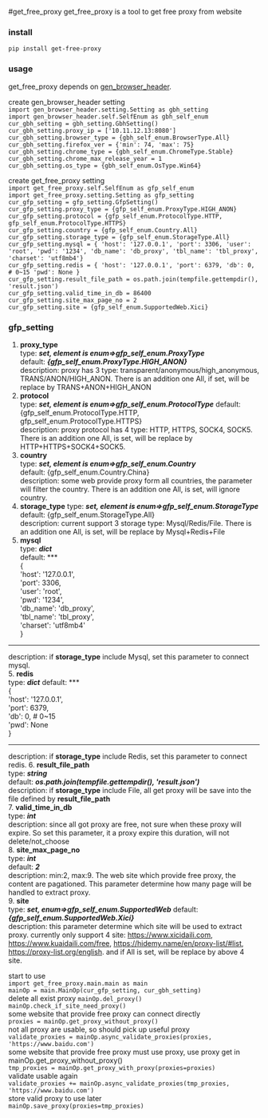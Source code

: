 #get_free_proxy
get_free_proxy is a tool to get free proxy from website
### install
`pip install get-free-proxy`
### usage
get_free_proxy depends on [gen_browser_header](https://github.com/zwzw911/gen-browser-header).   

create gen_browser_header setting  
`import gen_browser_header.setting.Setting as gbh_setting`   
`import gen_browser_header.self.SelfEnum as gbh_self_enum`     
`cur_gbh_setting = gbh_setting.GbhSetting()`    
`cur_gbh_setting.proxy_ip = ['10.11.12.13:8080']`    
`cur_gbh_setting.browser_type = {gbh_self_enum.BrowserType.All}`        
`cur_gbh_setting.firefox_ver = {'min': 74, 'max': 75}`    
`cur_gbh_setting.chrome_type = {gbh_self_enum.ChromeType.Stable}`    
`cur_gbh_setting.chrome_max_release_year = 1`    
`cur_gbh_setting.os_type = {gbh_self_enum.OsType.Win64}`

create get_free_proxy setting    
`import get_free_proxy.self.SelfEnum as gfp_self_enum`    
`import get_free_proxy.setting.Setting as gfp_setting`    
`cur_gfp_setting = gfp_setting.GfpSetting()`    
`cur_gfp_setting.proxy_type = {gfp_self_enum.ProxyType.HIGH_ANON}`    
`cur_gfp_setting.protocol = {gfp_self_enum.ProtocolType.HTTP,
                            gfp_self_enum.ProtocolType.HTTPS}`    
`cur_gfp_setting.country = {gfp_self_enum.Country.All}`    
`cur_gfp_setting.storage_type = {gfp_self_enum.StorageType.All}`    
`cur_gfp_setting.mysql = {
     'host': '127.0.0.1',
     'port': 3306,
     'user': 'root',
     'pwd': '1234',
     'db_name': 'db_proxy',
     'tbl_name': 'tbl_proxy',
     'charset': 'utf8mb4'}`    
`cur_gfp_setting.redis = {
    'host': '127.0.0.1',
    'port': 6379,
    'db': 0,  # 0~15
    'pwd': None
}`    
`cur_gfp_setting.result_file_path = os.path.join(tempfile.gettempdir(), 'result.json')`    
`cur_gfp_setting.valid_time_in_db = 86400`    
`cur_gfp_setting.site_max_page_no = 2`    
`cur_gfp_setting.site = {gfp_self_enum.SupportedWeb.Xici}`    

### gfp_setting  
1. **proxy_type**    
type: ***set, element is enum=>gfp_self_enum.ProxyType***    
default: ***{gfp_self_enum.ProxyType.HIGH_ANON}***   
description:  proxy has 3 type: transparent/anonymous/high_anonymous, TRANS/ANON/HIGH_ANON. There is an addition one All, 
if set, will be replace by  TRANS+ANON+HIGH_ANON   
2. **protocol**    
type: ***set, element is enum=>gfp_self_enum.ProtocolType***
default: {gfp_self_enum.ProtocolType.HTTP, gfp_self_enum.ProtocolType.HTTPS}    
description:  proxy protocol has 4 type: HTTP, HTTPS, SOCK4, SOCK5. There is an addition one All, is set, will be replace by
HTTP+HTTPS+SOCK4+SOCK5.    
3. **country**    
type: ***set, element is enum=>gfp_self_enum.Country***    
default: {gfp_self_enum.Country.China}    
description: some web provide proxy form all countries, the parameter will filter the country. There is an addition one 
All, is set, will ignore country.    
4. **storage_type**
type: ***set, element is enum=>gfp_self_enum.StorageType***    
default: {gfp_self_enum.StorageType.All}    
description: current support 3 storage type: Mysql/Redis/File. There is an addition one All, is set, will be replace by
Mysql+Redis+File    
5. **mysql**   
type: ***dict***    
default: ***  
{  
'host': '127.0.0.1',  
     'port': 3306,  
     'user': 'root',  
     'pwd': '1234',  
     'db_name': 'db_proxy',  
     'tbl_name': 'tbl_proxy',  
     'charset': 'utf8mb4'     
     }     
***
description: if **storage_type** include Mysql, set this parameter to connect mysql.    
5. **redis**   
type: ***dict***
default: ***  
{    
    'host': '127.0.0.1',    
    'port': 6379,    
    'db': 0,  # 0~15    
    'pwd': None    
}     
***
description: if **storage_type** include Redis, set this parameter to connect redis.
6. **result_file_path**    
type: ***string***    
default: ***os.path.join(tempfile.gettempdir(), 'result.json')***     
description: if **storage_type** include File, all get proxy will be save into the file defined by **result_file_path**    
7. **valid_time_in_db**    
type: ***int***   
description: since all got proxy are free, not sure when these proxy will expire. So set this parameter, it a proxy expire this duration, will not delete/not_choose    
8. **site_max_page_no**    
type: ***int***    
default: ***2***   
description: min:2, max:9. The web site which provide free proxy, the content are pagationed. This parameter determine how many page 
will be handled to extract proxy.    
9. **site**    
type: ***set, enum=>gfp_self_enum.SupportedWeb***
default: ***{gfp_self_enum.SupportedWeb.Xici}***   
description: this parameter determine which site will be used to extract proxy. currently only support 4 site:
https://www.xicidaili.com, https://www.kuaidaili.com/free, https://hidemy.name/en/proxy-list/#list, https://proxy-list.org/english.
and if All is set, will be replace by above 4 site.   

start to use    
`import get_free_proxy.main.main as main`    
`mainOp = main.MainOp(cur_gfp_setting, cur_gbh_setting)`    
delete all exist proxy
`mainOp.del_proxy()`      
`mainOp.check_if_site_need_proxy()`   
some website that provide free proxy can connect directly       
`proxies = mainOp.get_proxy_without_proxy()`  
not all proxy are usable, so should pick up useful proxy      
`validate_proxies = mainOp.async_validate_proxies(proxies, 'https://www.baidu.com')`      
some website that provide free proxy must use proxy, use proxy get in mainOp.get_proxy_without_proxy()       
`tmp_proxies = mainOp.get_proxy_with_proxy(proxies=proxies)`    
validate usable again    
`validate_proxies += mainOp.async_validate_proxies(tmp_proxies, 'https://www.baidu.com')`    
store valid proxy to use later    
`mainOp.save_proxy(proxies=tmp_proxies)`    

